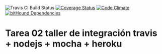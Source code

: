 ![Travis CI Build Status](https://travis-ci.org/IIC3103-TI/taller_integracion_02.svg?branch=master)
[![Coverage Status](https://coveralls.io/repos/github/IIC3103-TI/taller_integracion_02/badge.svg?branch=master)](https://coveralls.io/github/IIC3103-TI/taller_integracion_02?branch=master)
[![Code Climate](https://codeclimate.com/github/IIC3103-TI/taller_integracion_02/badges/gpa.svg)](https://codeclimate.com/github/IIC3103-TI/taller_integracion_02)
[![bitHound Dependencies](https://www.bithound.io/github/IIC3103-TI/taller_integracion_02/badges/dependencies.svg)](https://www.bithound.io/github/IIC3103-TI/taller_integracion_02/master/dependencies/npm)

# Tarea 02 taller de integración travis + nodejs + mocha + heroku
